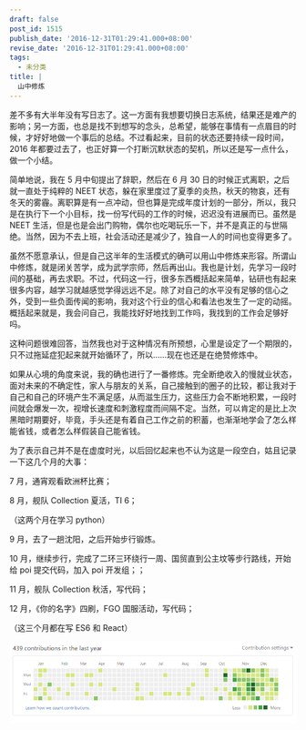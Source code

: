 ```yaml
---
draft: false
post_id: 1515
publish_date: '2016-12-31T01:29:41.000+08:00'
revise_date: '2016-12-31T01:29:41.000+08:00'
tags:
  - 未分类
title: |
  山中修炼
---
```


差不多有大半年没有写日志了。这一方面有我想要切换日志系统，结果还是难产的影响；另一方面，也总是找不到想写的念头，总希望，能够在事情有一点眉目的时候，才好好地做一个事后的总结。不过看起来，目前的状态还要持续一段时间，2016 年都要过去了，也正好算一个打断沉默状态的契机，所以还是写一点什么，做一个小结。

简单地说，我在 5 月中旬提出了辞职，然后在 6 月 30 日的时候正式离职，之后就一直处于纯粹的 NEET 状态，躲在家里度过了夏季的炎热，秋天的物哀，还有冬天的雾霾。离职算是有一点冲动，但也算是完成年度计划的一部分，所以，我只是在执行下一个小目标，找一份写代码的工作的时候，迟迟没有进展而已。虽然是 NEET 生活，但是也是会出门购物，偶尔也吃喝玩乐一下，并不是真正的与世隔绝。当然，因为不去上班，社会活动还是减少了，独自一人的时间也变得更多了。

虽然不愿意承认，但是自己这半年的生活模式的确可以用山中修炼来形容。所谓山中修炼，就是闭关苦学，成为武学宗师，然后再出山。我也是计划，先学习一段时间的基础，再去求职。不过，代码这一行，很多东西概括起来简单，钻研也有起来很多内容，越学习就越感觉学得远远不足。除了对自己的水平没有足够的信心之外，受到一些负面传闻的影响，我对这个行业的信心和看法也发生了一定的动摇。概括起来就是，我会问自己，我能找好好地找到工作吗，我找到的工作会足够好吗。

这种问题很难回答，当然我也对于这种情况有所预想，心里是设定了一个期限的，只不过拖延症犯起来就开始循环了，所以……现在也还是在绝赞修炼中。

如果从心境的角度来说，我的确也进行了一番修炼。完全断绝收入的慢就业状态，面对未来的不确定性，家人与朋友的关系，自己接触到的圈子的比较，都让我对于自己和自己的环境产生不满足感，从而滋生压力，这些压力会不断地积累，一段时间就会爆发一次，视增长速度和刺激程度而间隔不定。当然，可以肯定的是比上次黑暗时期要好，毕竟，手头还是有着自己工作之前的积蓄，也渐渐地学会了怎么样能省钱，或者怎么样假装自己能省钱。

为了表示自己并不是在虚度时光，以后回忆起来也不认为这是一段空白，姑且记录一下这几个月的大事：

7 月，通宵观看欧洲杯比赛；

8 月，舰队 Collection 夏活，TI 6；

（这两个月在学习 python）

9 月，去了一趟沈阳，之后开始步行锻炼。

10 月，继续步行，完成了二环三环绕行一周、国贸直到公主坟等步行路线，开始给 poi 提交代码，加入 poi 开发组；；

11 月，舰队 Collection 秋活，写代码；

12 月，《你的名字》四刷，FGO 国服活动，写代码；

（这三个月都在写 ES6 和 React）

![](2016-12-31-00_58_53-KagamiChan-かがみ.png)
